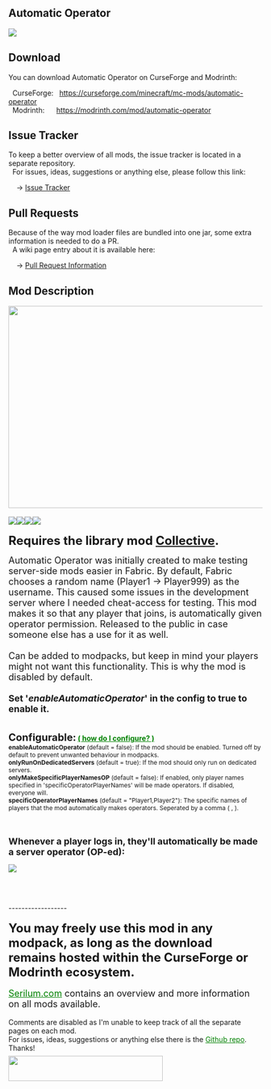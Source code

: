 <h2>Automatic Operator</h2>
<p><a href="https://github.com/Serilum/Automatic-Operator"><img src="https://serilum.com/assets/data/logo/automatic-operator.png"></a></p><h2>Download</h2>
<p>You can download Automatic Operator on CurseForge and Modrinth:</p><p>&nbsp;&nbsp;CurseForge: &nbsp;&nbsp;<a href="https://curseforge.com/minecraft/mc-mods/automatic-operator">https://curseforge.com/minecraft/mc-mods/automatic-operator</a><br>&nbsp;&nbsp;Modrinth: &nbsp;&nbsp;&nbsp;&nbsp;&nbsp;<a href="https://modrinth.com/mod/automatic-operator">https://modrinth.com/mod/automatic-operator</a></p>
<h2>Issue Tracker</h2>
<p>To keep a better overview of all mods, the issue tracker is located in a separate repository.<br>&nbsp;&nbsp;For issues, ideas, suggestions or anything else, please follow this link:</p>
<p>&nbsp;&nbsp;&nbsp;&nbsp;-> <a href="https://github.com/ricksouth/serilum-mc-mods/issues">Issue Tracker</a></p>
<h2>Pull Requests</h2>
<p>Because of the way mod loader files are bundled into one jar, some extra information is needed to do a PR.<br>&nbsp;&nbsp;A wiki page entry about it is available here:</p>
<p>&nbsp;&nbsp;&nbsp;&nbsp;-> <a href="https://github.com/ricksouth/serilum-mc-mods/wiki/Pull-Request-Information">Pull Request Information</a></p>
<h2>Mod Description</h2>
<p><a href="https://serilum.com/" rel="nofollow"><img src="https://github.com/ricksouth/serilum-mc-mods/raw/master/description/a1.jpg" alt="" width="838" height="400"></a><br><br><img src="https://github.com/ricksouth/serilum-mc-mods/raw/master/description/Versions/header.png"><a href="https://legacy.curseforge.com/minecraft/mc-mods/automatic-operator/files/all?filter-status=1&filter-game-version=1738749986:75125" rel="nofollow"><img src="https://github.com/ricksouth/serilum-mc-mods/raw/master/description/Versions/1_20.png"></a><a href="https://legacy.curseforge.com/minecraft/mc-mods/automatic-operator/files/all?filter-status=1&filter-game-version=1738749986:73407" rel="nofollow"><img src="https://github.com/ricksouth/serilum-mc-mods/raw/master/description/Versions/1_19.png"></a><a href="https://legacy.curseforge.com/minecraft/mc-mods/automatic-operator/files/all?filter-status=1&filter-game-version=1738749986:73250" rel="nofollow"><img src="https://github.com/ricksouth/serilum-mc-mods/raw/master/description/Versions/1_18.png"></a><br><br><strong><span style="font-size:24px">Requires the library mod&nbsp;<a style="font-size:24px" href="https://curseforge.com/minecraft/mc-mods/collective" rel="nofollow">Collective</a>.<br></span></strong></p>
<p><span style="font-size:18px">Automatic Operator was initially created to make testing server-side mods easier in Fabric. By default, Fabric chooses a random name (Player1 -&gt; Player999) as the username. This caused some issues in the development server where I needed cheat-access for testing. This mod makes it so that any player that joins, is automatically given operator permission. Released to the public in case someone else has a use for it as well.<br><br>Can be added to modpacks, but keep in mind your players might not want this functionality. This is why the mod is disabled by default.<br><br><strong>Set '<em>enableAutomaticOperator</em>' in the config to true to enable it.</strong><br></span><br><br><strong><span style="font-size:20px">Configurable:</span> <span style="color:#008000;font-size:14px"><a style="color:#008000" href="https://github.com/ricksouth/serilum-mc-mods/wiki/how-to-configure-mods" rel="nofollow">(&nbsp;how do I configure?&nbsp;)</a></span><br></strong><span style="font-size:12px"><strong>enableAutomaticOperator</strong> (default = false): If the mod should be enabled. Turned off by default to prevent unwanted behaviour in modpacks.<br><strong>onlyRunOnDedicatedServers</strong>&nbsp;(default = true): If the mod should only run on dedicated servers.</span><br><span style="font-size:12px"><strong>onlyMakeSpecificPlayerNamesOP</strong>&nbsp;(default = false): If enabled, only player names specified in 'specificOperatorPlayerNames' will be made operators. If disabled, everyone will.</span><br><span style="font-size:12px"><strong>specificOperatorPlayerNames</strong>&nbsp;(default = "Player1,Player2"): The specific names of players that the mod automatically makes operators. Seperated by a comma ( , ).</span><br><br></p>
<p><br><span style="font-size:18px"><strong>Whenever a player logs in, they'll automatically be made a server operator (OP-ed):</strong></span></p>
<div class="spoiler">
<p><picture><img src="https://github.com/ricksouth/serilum-mc-mods/raw/master/cdn/automatic-operator/a.gif"></picture></p>
</div>
<p>&nbsp;</p>
<p><br>------------------<br><br><span style="font-size:24px"><strong>You may freely use this mod in any modpack, as long as the download remains hosted within the CurseForge or Modrinth ecosystem.</strong></span><br><br><span style="font-size:18px"><a style="font-size:18px;color:#008000" href="https://serilum.com/" rel="nofollow">Serilum.com</a> contains an overview and more information on all mods available.</span><br><br><span style="font-size:14px">Comments are disabled as I'm unable to keep track of all the separate pages on each mod.</span><span style="font-size:14px"><br>For issues, ideas, suggestions or anything else there is the&nbsp;<a style="font-size:14px;color:#008000" href="https://github.com/ricksouth/serilum-mc-mods/" rel="nofollow">Github repo</a>. Thanks!</span><span style="font-size:6px"><br><br></span><a href="https://ricksouth.com/donate" rel="nofollow"><img src="https://raw.githubusercontent.com/ricksouth/serilum-mc-mods/master/description/Shields/donation_rounded.svg" alt="" width="306" height="50"></a></p>